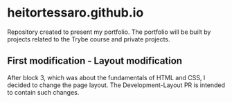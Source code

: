 # heitortessaro.github.io

Repository created to present my portfolio. The portfolio will be built by projects related to the Trybe course and private projects.

## First modification - Layout modification

After block 3, which was about the fundamentals of HTML and CSS, I decided to change the page layout. The Development-Layout PR is intended to contain such changes.
